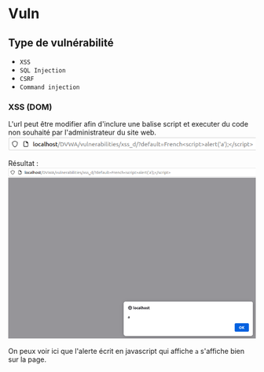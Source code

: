 # Vuln

## Type de vulnérabilité

- `XSS`
- `SQL Injection`
- `CSRF`
- `Command injection`

### XSS (DOM)

L'url peut être modifier afin d'inclure une balise script et executer du code non souhaité par l'administrateur du site web.
![URL d'une faille XSS](/doc/images/xss(dom).png)

Résultat :
![Réussite faille XSS](/doc/images/xss-dom-passed.png)

On peux voir ici que l'alerte écrit en javascript qui affiche `a` s'affiche bien sur la page. 